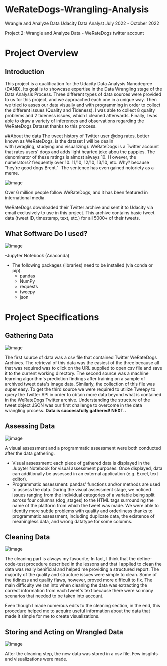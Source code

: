 # WeRateDogs-Wrangling-Analysis
 Wrangle and Analyze Data
Udacity Data Analyst July 2022 - October 2022

Project 2: Wrangle and Analyze Data - WeRateDogs twitter account

# Project Overview
## Introduction
This project is a qualification for the Udacity Data Analysis Nanodegree (DAND). Its goal is to showcase expertise in the Data Wrangling stage of the Data Analysis Process. Three different types of data sources were provided to us for this project, and we approached each one in a unique way. Then we tried to asses our data visually and with programming in order to collect the different issues (Quality and Tideness). I was able to collect 8 quality problems and 2 tideness issues, which I cleaned afterwards. Finally, I was able to draw a variety of inferences and observations regarding the WeRateDogs Dataset thanks to this process.

##About the data
The tweet history of Twitter user @dog rates, better known as WeRateDogs, is the dataset I will be dealin with (wragling, studying and visualizing). WeRateDogs is a Twitter account that rates users' dogs and adds light hearted joke abou the puppies. The denominator of these ratings is almost always 10. H owever, the numerators? frequently over 10. 11/10, 12/10, 13/10, etc. Why? because "hey're good dogs Brent."  The sentence has even gained notoriety as a meme.

![image](https://user-images.githubusercontent.com/83359499/191959082-76ced852-0898-4aa0-93e0-7d4299fcf200.png)

Over 6 million people follow WeRateDogs, and it has been featured in international media.

WeRateDogs downloaded their Twitter archive and sent it to Udacity via email exclusively to use in this project. This archive contains basic tweet data (tweet ID, timestamp, text, etc.) for all 5000+ of their tweets.

## What Software Do I used?

![image](https://user-images.githubusercontent.com/83359499/191959253-dbbccb7b-409b-4859-ae85-e6b906feaac1.png)

-Jupyter Notebook (Anaconda)
- The following packages (libraries) need to be installed (via conda or pip). 
  - pandas
  - NumPy
  - requests
  - tweepy
  - json

# Project Specifications

## Gathering Data

![image](https://user-images.githubusercontent.com/83359499/191959320-79e51d57-4625-4ff9-9ffb-b360fec0dbd3.png)

The first source of data was a csv file that contained Twitter WeRateDogs Archives. The retrieval of this data was the easiest of the three because all that was required was to click on the URL supplied to open csv file and save it to the current working directory. The second source was a machine learning algorithm's prediction findings after training on a sample of archived tweet data's image data. Similarly, the collection of this file was super easy. To get the third source we were required to utilize Tweepy to query the Twitter API in order to obtain more data beyond what is contained in the WeRateDogs Twitter archive. Understanding the structure of the tweet object JSON was our first challenge to overcome in the data wrangling process.
**Data is successfully gathered! NEXT..**


## Assessing Data

![image](https://user-images.githubusercontent.com/83359499/191959410-ce93851c-1287-4c9b-b3d8-7c6009addd8f.png)

A visual assessment and a programmatic assessment were both conducted after the data gathering. 
   - Visual assessment: each piece of gathered data is displayed in the Jupyter Notebook for visual assessment purposes. Once displayed, data can additionally be assessed in an external application (e.g. Excel, text editor).
   - Programmatic assessment: pandas' functions and/or methods are used to assess the data.
During the visual assessment stage, we noticed issues ranging from the individual categories of a variable being split across four columns (dog_stages) to the HTML tags surrounding the name of the platform from which the tweet was made. We were able to identify more subtle problems with quality and orderliness thanks to programmatic assessment, including duplicate data, the existence of meaningless data, and wrong datatype for some columns.


## Cleaning Data

![image](https://user-images.githubusercontent.com/83359499/191959468-3f297361-7523-4443-951d-4a253f1f8ed1.png)

The cleaning part is always my favourite; In fact, I think that the define-code-test procedure described in the lessons and that I applied to clean the data was really benificial and helped me providing a structured report. The majority of the quality and structure issues were simple to clean. Some of the tidiness and quality flaws, however, proved more difficult to fix. The main difficulty we ran into when cleaning the data was extracting the correct information from each tweet's text because there were so many scenarios that needed to be taken into account.

Even though I made numerous edits to the cleaning section, in the end, this procedure helped me to acquire useful information about the data that made it simple for me to create visualizations.

## Storing and Acting on Wrangled Data

![image](https://user-images.githubusercontent.com/83359499/191959560-c274d204-fb25-4287-988c-b618ddb84ebc.png)

After the cleaning step, the new data was stored in a csv file. Few insgihts and visualizations were made.
